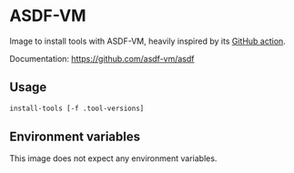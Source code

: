 # ASDF-VM

Image to install tools with ASDF-VM, heavily inspired by its [GitHub action](https://github.com/asdf-vm/actions).

Documentation: <https://github.com/asdf-vm/asdf>

## Usage

```sh
install-tools [-f .tool-versions]
```

## Environment variables

This image does not expect any environment variables.
